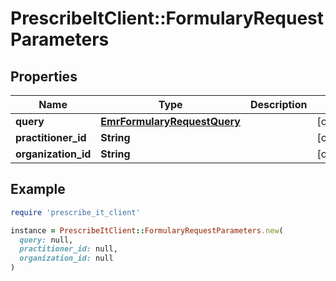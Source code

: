 # PrescribeItClient::FormularyRequestParameters

## Properties

| Name | Type | Description | Notes |
| ---- | ---- | ----------- | ----- |
| **query** | [**EmrFormularyRequestQuery**](EmrFormularyRequestQuery.md) |  | [optional] |
| **practitioner_id** | **String** |  | [optional] |
| **organization_id** | **String** |  | [optional] |

## Example

```ruby
require 'prescribe_it_client'

instance = PrescribeItClient::FormularyRequestParameters.new(
  query: null,
  practitioner_id: null,
  organization_id: null
)
```

